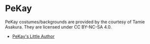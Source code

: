 # PeKay

PeKay costumes/backgrounds are provided by the courtesy of Tamie Asakura. They are licensed under CC BY-NC-SA 4.0.

- [PeKay's Little Author](http://www.pekay.jp)

